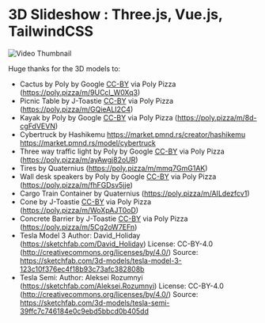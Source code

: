 # 3D Slideshow : Three.js, Vue.js, TailwindCSS



![Video Thumbnail](https://img.youtube.com/vi/0Yl7TiZtxnk/maxresdefault.jpg)


Huge thanks for the 3D models to:
- Cactus by Poly by Google [CC-BY](https://creativecommons.org/licenses/by/3.0/) via Poly Pizza (https://poly.pizza/m/9UCcl_W0Xq3)
- Picnic Table by J-Toastie [CC-BY](https://creativecommons.org/licenses/by/3.0/) via Poly Pizza (https://poly.pizza/m/GQieALI2C4)
- Kayak by Poly by Google [CC-BY](https://creativecommons.org/licenses/by/3.0/) via Poly Pizza (https://poly.pizza/m/8d-cgFdVEVN)
- Cybertruck by Hashikemu https://market.pmnd.rs/creator/hashikemu https://market.pmnd.rs/model/cybertruck
- Three way traffic light by Poly by Google [CC-BY](https://creativecommons.org/licenses/by/3.0/) via Poly Pizza (https://poly.pizza/m/ayAwgj82oUR)
- Tires by Quaternius (https://poly.pizza/m/mmq7GmG1AK)
- Wall desk speakers by Poly by Google [CC-BY](https://creativecommons.org/licenses/by/3.0/) via Poly Pizza (https://poly.pizza/m/fhFGDsv5jje)
- Cargo Train Container by Quaternius (https://poly.pizza/m/AILdezfcv1)
- Cone by J-Toastie [CC-BY](https://creativecommons.org/licenses/by/3.0/) via Poly Pizza (https://poly.pizza/m/WoXpAJT0oD)
- Concrete Barrier by J-Toastie [CC-BY](https://creativecommons.org/licenses/by/3.0/) via Poly Pizza (https://poly.pizza/m/5Cg2oW7EFn)
- Tesla Model 3 Author: David_Holiday (https://sketchfab.com/David_Holiday)
License: CC-BY-4.0 (http://creativecommons.org/licenses/by/4.0/)
Source: https://sketchfab.com/3d-models/tesla-model-3-123c10f376ec4f18b93c73afc382808b
- Tesla Semi: Author: Aleksei Rozumnyi (https://sketchfab.com/Aleksei.Rozumnyi)
License: CC-BY-4.0 (http://creativecommons.org/licenses/by/4.0/)
Source: https://sketchfab.com/3d-models/tesla-semi-39ffc7c746184e0c9ebd5bbcd0b405dd
